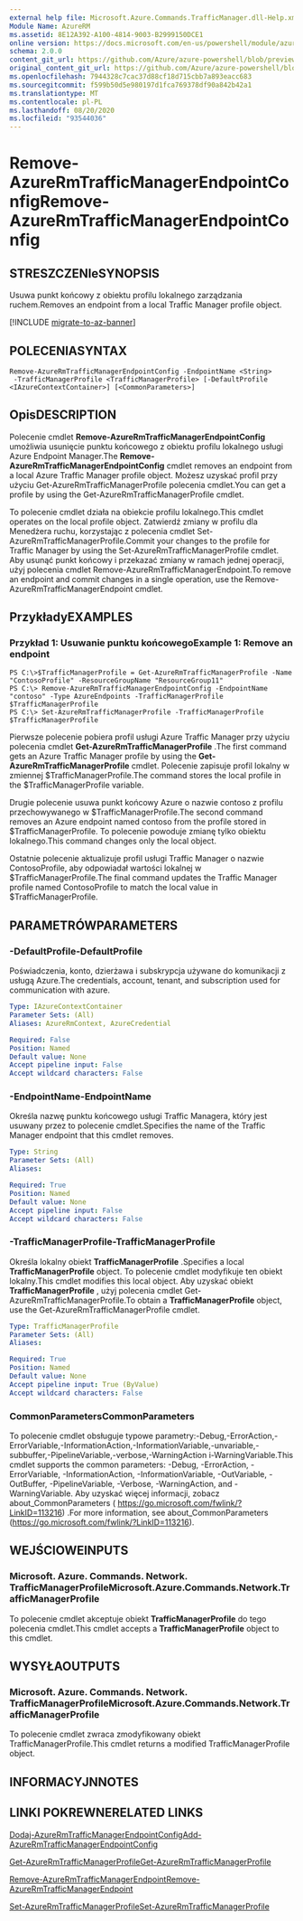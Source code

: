 ```yaml
---
external help file: Microsoft.Azure.Commands.TrafficManager.dll-Help.xml
Module Name: AzureRM
ms.assetid: 8E12A392-A100-4814-9003-B2999150DCE1
online version: https://docs.microsoft.com/en-us/powershell/module/azurerm.trafficmanager/remove-azurermtrafficmanagerendpointconfig
schema: 2.0.0
content_git_url: https://github.com/Azure/azure-powershell/blob/preview/src/ResourceManager/TrafficManager/Commands.TrafficManager2/help/Remove-AzureRmTrafficManagerEndpointConfig.md
original_content_git_url: https://github.com/Azure/azure-powershell/blob/preview/src/ResourceManager/TrafficManager/Commands.TrafficManager2/help/Remove-AzureRmTrafficManagerEndpointConfig.md
ms.openlocfilehash: 7944328c7cac37d88cf18d715cbb7a893eacc683
ms.sourcegitcommit: f599b50d5e980197d1fca769378df90a842b42a1
ms.translationtype: MT
ms.contentlocale: pl-PL
ms.lasthandoff: 08/20/2020
ms.locfileid: "93544036"
---
```

# <span data-ttu-id="1cd50-101">Remove-AzureRmTrafficManagerEndpointConfig</span><span class="sxs-lookup"><span data-stu-id="1cd50-101">Remove-AzureRmTrafficManagerEndpointConfig</span></span>

## <span data-ttu-id="1cd50-102">STRESZCZENIe</span><span class="sxs-lookup"><span data-stu-id="1cd50-102">SYNOPSIS</span></span>
<span data-ttu-id="1cd50-103">Usuwa punkt końcowy z obiektu profilu lokalnego zarządzania ruchem.</span><span class="sxs-lookup"><span data-stu-id="1cd50-103">Removes an endpoint from a local Traffic Manager profile object.</span></span>

[!INCLUDE [migrate-to-az-banner](../../includes/migrate-to-az-banner.md)]

## <span data-ttu-id="1cd50-104">POLECENIA</span><span class="sxs-lookup"><span data-stu-id="1cd50-104">SYNTAX</span></span>

```
Remove-AzureRmTrafficManagerEndpointConfig -EndpointName <String>
 -TrafficManagerProfile <TrafficManagerProfile> [-DefaultProfile <IAzureContextContainer>] [<CommonParameters>]
```

## <span data-ttu-id="1cd50-105">Opis</span><span class="sxs-lookup"><span data-stu-id="1cd50-105">DESCRIPTION</span></span>
<span data-ttu-id="1cd50-106">Polecenie cmdlet **Remove-AzureRmTrafficManagerEndpointConfig** umożliwia usunięcie punktu końcowego z obiektu profilu lokalnego usługi Azure Endpoint Manager.</span><span class="sxs-lookup"><span data-stu-id="1cd50-106">The **Remove-AzureRmTrafficManagerEndpointConfig** cmdlet removes an endpoint from a local Azure Traffic Manager profile object.</span></span>
<span data-ttu-id="1cd50-107">Możesz uzyskać profil przy użyciu Get-AzureRmTrafficManagerProfile polecenia cmdlet.</span><span class="sxs-lookup"><span data-stu-id="1cd50-107">You can get a profile by using the Get-AzureRmTrafficManagerProfile cmdlet.</span></span>

<span data-ttu-id="1cd50-108">To polecenie cmdlet działa na obiekcie profilu lokalnego.</span><span class="sxs-lookup"><span data-stu-id="1cd50-108">This cmdlet operates on the local profile object.</span></span>
<span data-ttu-id="1cd50-109">Zatwierdź zmiany w profilu dla Menedżera ruchu, korzystając z polecenia cmdlet Set-AzureRmTrafficManagerProfile.</span><span class="sxs-lookup"><span data-stu-id="1cd50-109">Commit your changes to the profile for Traffic Manager by using the Set-AzureRmTrafficManagerProfile cmdlet.</span></span>
<span data-ttu-id="1cd50-110">Aby usunąć punkt końcowy i przekazać zmiany w ramach jednej operacji, użyj polecenia cmdlet Remove-AzureRmTrafficManagerEndpoint.</span><span class="sxs-lookup"><span data-stu-id="1cd50-110">To remove an endpoint and commit changes in a single operation, use the Remove-AzureRmTrafficManagerEndpoint cmdlet.</span></span>

## <span data-ttu-id="1cd50-111">Przykłady</span><span class="sxs-lookup"><span data-stu-id="1cd50-111">EXAMPLES</span></span>

### <span data-ttu-id="1cd50-112">Przykład 1: Usuwanie punktu końcowego</span><span class="sxs-lookup"><span data-stu-id="1cd50-112">Example 1: Remove an endpoint</span></span>
```
PS C:\>$TrafficManagerProfile = Get-AzureRmTrafficManagerProfile -Name "ContosoProfile" -ResourceGroupName "ResourceGroup11"
PS C:\> Remove-AzureRmTrafficManagerEndpointConfig -EndpointName "contoso" -Type AzureEndpoints -TrafficManagerProfile $TrafficManagerProfile 
PS C:\> Set-AzureRmTrafficManagerProfile -TrafficManagerProfile $TrafficManagerProfile
```

<span data-ttu-id="1cd50-113">Pierwsze polecenie pobiera profil usługi Azure Traffic Manager przy użyciu polecenia cmdlet **Get-AzureRmTrafficManagerProfile** .</span><span class="sxs-lookup"><span data-stu-id="1cd50-113">The first command gets an Azure Traffic Manager profile by using the **Get-AzureRmTrafficManagerProfile** cmdlet.</span></span>
<span data-ttu-id="1cd50-114">Polecenie zapisuje profil lokalny w zmiennej $TrafficManagerProfile.</span><span class="sxs-lookup"><span data-stu-id="1cd50-114">The command stores the local profile in the $TrafficManagerProfile variable.</span></span>

<span data-ttu-id="1cd50-115">Drugie polecenie usuwa punkt końcowy Azure o nazwie contoso z profilu przechowywanego w $TrafficManagerProfile.</span><span class="sxs-lookup"><span data-stu-id="1cd50-115">The second command removes an Azure endpoint named contoso from the profile stored in $TrafficManagerProfile.</span></span>
<span data-ttu-id="1cd50-116">To polecenie powoduje zmianę tylko obiektu lokalnego.</span><span class="sxs-lookup"><span data-stu-id="1cd50-116">This command changes only the local object.</span></span>

<span data-ttu-id="1cd50-117">Ostatnie polecenie aktualizuje profil usługi Traffic Manager o nazwie ContosoProfile, aby odpowiadał wartości lokalnej w $TrafficManagerProfile.</span><span class="sxs-lookup"><span data-stu-id="1cd50-117">The final command updates the Traffic Manager profile named ContosoProfile to match the local value in $TrafficManagerProfile.</span></span>

## <span data-ttu-id="1cd50-118">PARAMETRÓW</span><span class="sxs-lookup"><span data-stu-id="1cd50-118">PARAMETERS</span></span>

### <span data-ttu-id="1cd50-119">-DefaultProfile</span><span class="sxs-lookup"><span data-stu-id="1cd50-119">-DefaultProfile</span></span>
<span data-ttu-id="1cd50-120">Poświadczenia, konto, dzierżawa i subskrypcja używane do komunikacji z usługą Azure.</span><span class="sxs-lookup"><span data-stu-id="1cd50-120">The credentials, account, tenant, and subscription used for communication with azure.</span></span>

```yaml
Type: IAzureContextContainer
Parameter Sets: (All)
Aliases: AzureRmContext, AzureCredential

Required: False
Position: Named
Default value: None
Accept pipeline input: False
Accept wildcard characters: False
```

### <span data-ttu-id="1cd50-121">-EndpointName</span><span class="sxs-lookup"><span data-stu-id="1cd50-121">-EndpointName</span></span>
<span data-ttu-id="1cd50-122">Określa nazwę punktu końcowego usługi Traffic Managera, który jest usuwany przez to polecenie cmdlet.</span><span class="sxs-lookup"><span data-stu-id="1cd50-122">Specifies the name of the Traffic Manager endpoint that this cmdlet removes.</span></span>

```yaml
Type: String
Parameter Sets: (All)
Aliases: 

Required: True
Position: Named
Default value: None
Accept pipeline input: False
Accept wildcard characters: False
```

### <span data-ttu-id="1cd50-123">-TrafficManagerProfile</span><span class="sxs-lookup"><span data-stu-id="1cd50-123">-TrafficManagerProfile</span></span>
<span data-ttu-id="1cd50-124">Określa lokalny obiekt **TrafficManagerProfile** .</span><span class="sxs-lookup"><span data-stu-id="1cd50-124">Specifies a local **TrafficManagerProfile** object.</span></span>
<span data-ttu-id="1cd50-125">To polecenie cmdlet modyfikuje ten obiekt lokalny.</span><span class="sxs-lookup"><span data-stu-id="1cd50-125">This cmdlet modifies this local object.</span></span>
<span data-ttu-id="1cd50-126">Aby uzyskać obiekt **TrafficManagerProfile** , użyj polecenia cmdlet Get-AzureRmTrafficManagerProfile.</span><span class="sxs-lookup"><span data-stu-id="1cd50-126">To obtain a **TrafficManagerProfile** object, use the Get-AzureRmTrafficManagerProfile cmdlet.</span></span>

```yaml
Type: TrafficManagerProfile
Parameter Sets: (All)
Aliases: 

Required: True
Position: Named
Default value: None
Accept pipeline input: True (ByValue)
Accept wildcard characters: False
```

### <span data-ttu-id="1cd50-127">CommonParameters</span><span class="sxs-lookup"><span data-stu-id="1cd50-127">CommonParameters</span></span>
<span data-ttu-id="1cd50-128">To polecenie cmdlet obsługuje typowe parametry:-Debug,-ErrorAction,-ErrorVariable,-InformationAction,-InformationVariable,-unvariable,-subbuffer,-PipelineVariable,-verbose,-WarningAction i-WarningVariable.</span><span class="sxs-lookup"><span data-stu-id="1cd50-128">This cmdlet supports the common parameters: -Debug, -ErrorAction, -ErrorVariable, -InformationAction, -InformationVariable, -OutVariable, -OutBuffer, -PipelineVariable, -Verbose, -WarningAction, and -WarningVariable.</span></span> <span data-ttu-id="1cd50-129">Aby uzyskać więcej informacji, zobacz about_CommonParameters ( https://go.microsoft.com/fwlink/?LinkID=113216) .</span><span class="sxs-lookup"><span data-stu-id="1cd50-129">For more information, see about_CommonParameters (https://go.microsoft.com/fwlink/?LinkID=113216).</span></span>

## <span data-ttu-id="1cd50-130">WEJŚCIOWE</span><span class="sxs-lookup"><span data-stu-id="1cd50-130">INPUTS</span></span>

### <span data-ttu-id="1cd50-131">Microsoft. Azure. Commands. Network. TrafficManagerProfile</span><span class="sxs-lookup"><span data-stu-id="1cd50-131">Microsoft.Azure.Commands.Network.TrafficManagerProfile</span></span>
<span data-ttu-id="1cd50-132">To polecenie cmdlet akceptuje obiekt **TrafficManagerProfile** do tego polecenia cmdlet.</span><span class="sxs-lookup"><span data-stu-id="1cd50-132">This cmdlet accepts a **TrafficManagerProfile** object to this cmdlet.</span></span>

## <span data-ttu-id="1cd50-133">WYSYŁA</span><span class="sxs-lookup"><span data-stu-id="1cd50-133">OUTPUTS</span></span>

### <span data-ttu-id="1cd50-134">Microsoft. Azure. Commands. Network. TrafficManagerProfile</span><span class="sxs-lookup"><span data-stu-id="1cd50-134">Microsoft.Azure.Commands.Network.TrafficManagerProfile</span></span>
<span data-ttu-id="1cd50-135">To polecenie cmdlet zwraca zmodyfikowany obiekt TrafficManagerProfile.</span><span class="sxs-lookup"><span data-stu-id="1cd50-135">This cmdlet returns a modified TrafficManagerProfile object.</span></span>

## <span data-ttu-id="1cd50-136">INFORMACYJN</span><span class="sxs-lookup"><span data-stu-id="1cd50-136">NOTES</span></span>

## <span data-ttu-id="1cd50-137">LINKI POKREWNE</span><span class="sxs-lookup"><span data-stu-id="1cd50-137">RELATED LINKS</span></span>

[<span data-ttu-id="1cd50-138">Dodaj-AzureRmTrafficManagerEndpointConfig</span><span class="sxs-lookup"><span data-stu-id="1cd50-138">Add-AzureRmTrafficManagerEndpointConfig</span></span>](./Add-AzureRmTrafficManagerEndpointConfig.md)

[<span data-ttu-id="1cd50-139">Get-AzureRmTrafficManagerProfile</span><span class="sxs-lookup"><span data-stu-id="1cd50-139">Get-AzureRmTrafficManagerProfile</span></span>](./Get-AzureRmTrafficManagerProfile.md)

[<span data-ttu-id="1cd50-140">Remove-AzureRmTrafficManagerEndpoint</span><span class="sxs-lookup"><span data-stu-id="1cd50-140">Remove-AzureRmTrafficManagerEndpoint</span></span>](./Remove-AzureRmTrafficManagerEndpoint.md)

[<span data-ttu-id="1cd50-141">Set-AzureRmTrafficManagerProfile</span><span class="sxs-lookup"><span data-stu-id="1cd50-141">Set-AzureRmTrafficManagerProfile</span></span>](./Set-AzureRmTrafficManagerProfile.md)


